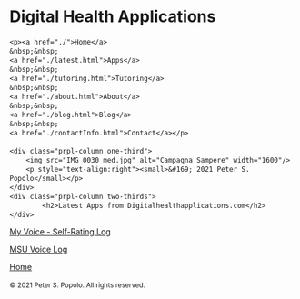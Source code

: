 <div class="prpl-row">
	<div class="prpl-column two-thirds">
			<h1>Digital Health Applications</h1>
	</div>
	
	<p><a href="./">Home</a>
	&nbsp;&nbsp;
	<a href="./latest.html">Apps</a>
	&nbsp;&nbsp;
	<a href="./tutoring.html">Tutoring</a>
	&nbsp;&nbsp;
	<a href="./about.html">About</a>
	&nbsp;&nbsp;
	<a href="./blog.html">Blog</a>
	&nbsp;&nbsp;
	<a href="./contactInfo.html">Contact</a></p>
	
	<div class="prpl-column one-third">
		<img src="IMG_0030_med.jpg" alt="Campagna Sampere" width="1600"/>
		<p style="text-align:right"><small>&#169; 2021 Peter S. Popolo</small></p>
	</div>
	<div class="prpl-column two-thirds">
			<h2>Latest Apps from Digitalhealthapplications.com</h2>
	</div>
</div>

<p><a href="./MyVoice.html">My Voice - Self-Rating Log</a></p>

<p><a href="./MSUVoiceLog.html">MSU Voice Log</a></p>

<a href="./">Home</a> 

<small>&#169; 2021 Peter S. Popolo. All rights reserved.</small>
